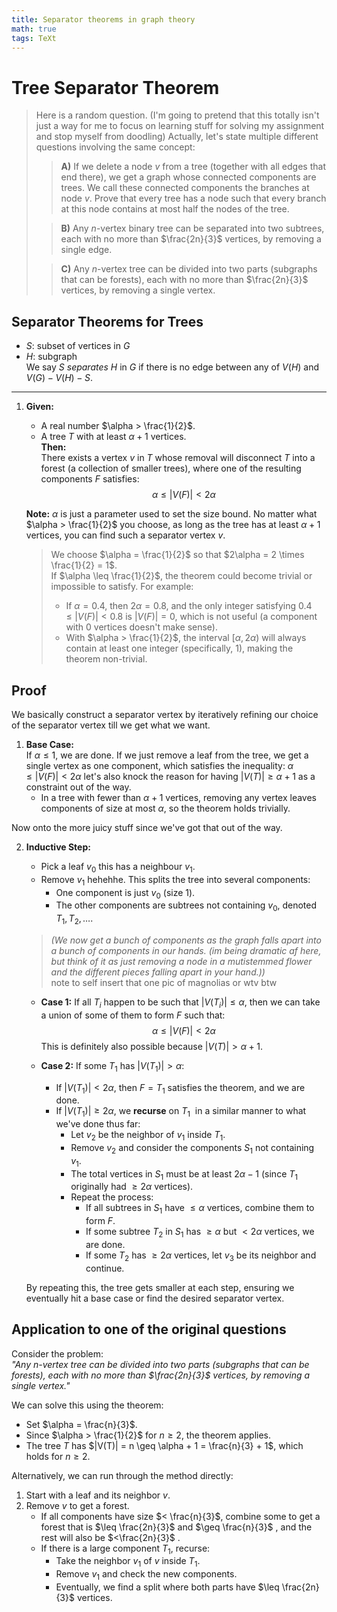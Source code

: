 ```yaml
---
title: Separator theorems in graph theory
math: true
tags: TeXt
---
```

# Tree Separator Theorem

> Here is a random question. (I'm going to pretend that this totally isn't just a way for me to focus on learning stuff for solving my assignment and stop myself from doodling) Actually, let's state multiple different questions involving the same concept:
>
>> **A)** If we delete a node $v$ from a tree (together with all edges that end there), we get a graph whose connected components are trees. We call these connected components the branches at node $v$. Prove that every tree has a node such that every branch at this node contains at most half the nodes of the tree.
>
>> **B)** Any $n$-vertex binary tree can be separated into two subtrees, each with no more than $\frac{2n}{3}$ vertices, by removing a single edge.
>
>> **C)** Any $n$-vertex tree can be divided into two parts (subgraphs that can be forests), each with no more than $\frac{2n}{3}$ vertices, by removing a single vertex.

## Separator Theorems for Trees

- $S$: subset of vertices in $G$
- $H$: subgraph  
We say $S$ *separates* $H$ in $G$ if there is no edge between any of $V(H)$ and $V(G) - V(H) - S$.

---

1. **Given:**
   - A real number $\alpha > \frac{1}{2}$.
   - A tree $T$ with at least $\alpha + 1$ vertices.  
   **Then:**  
   There exists a vertex $v$ in $T$ whose removal will disconnect $T$ into a forest (a collection of smaller trees), where one of the resulting components $F$ satisfies:
$$\alpha \leq |V(F)| < 2\alpha$$

   **Note:** $\alpha$ is just a parameter used to set the size bound. No matter what $\alpha > \frac{1}{2}$ you choose, as long as the tree has at least $\alpha + 1$ vertices, you can find such a separator vertex $v$.

   > We choose $\alpha = \frac{1}{2}$ so that $2\alpha = 2 \times \frac{1}{2} = 1$.  
   > If $\alpha \leq \frac{1}{2}$, the theorem could become trivial or impossible to satisfy. For example:  
   > - If $\alpha = 0.4$, then $2\alpha = 0.8$, and the only integer satisfying $0.4 \leq |V(F)| < 0.8$ is $|V(F)| = 0$, which is not useful (a component with $0$ vertices doesn't make sense).  
   > - With $\alpha > \frac{1}{2}$, the interval $[\alpha, 2\alpha)$ will always contain at least one integer (specifically, $1$), making the theorem non-trivial.

## Proof

We basically construct a separator vertex by iteratively refining our choice of the separator vertex till we get what we want. 

1. **Base Case:**  
   If $\alpha \leq 1$, we are done. If we just remove a leaf from the tree, we get a single vertex as one component, which satisfies the inequality: $\alpha \leq |V(F)| < 2\alpha$
   let's also knock the reason for having $|V(T)| \geq \alpha + 1$ as a constraint out of the way. 
   - In a tree with fewer than $\alpha + 1$ vertices, removing any vertex leaves components of size at most $\alpha$, so the theorem holds trivially.

Now onto the more juicy stuff since we've got that out of the way. 

2. **Inductive Step:**  
   - Pick a leaf $v_0$  this has a neighbour $v_1$. 
   - Remove $v_1$ hehehhe. This splits the tree into several components:
     - One component is just $v_0$ (size $1$).  
     - The other components are subtrees not containing $v_0$, denoted $T_1, T_2, \dots$.  

   > *(We now get a bunch of components as the graph falls apart into a bunch of components in our hands. (im being dramatic af here, but think of it as just removing a node in a mutistemmed flower and the different pieces falling apart in your hand.))*  
   > note to self insert that one pic of magnolias or wtv btw 

   - **Case 1:** If all $T_i$ happen to be such that $|V(T_i)| \leq \alpha$, then we can take a union of some of them to form $F$ such that:
$$\alpha \leq |V(F)| < 2\alpha$$
     This is definitely also possible because $|V(T)| > \alpha + 1$.  

   - **Case 2:** If some $T_1$ has $|V(T_1)| > \alpha$:  
     - If $|V(T_1)| < 2\alpha$, then $F = T_1$ satisfies the theorem, and we are done.  
     - If $|V(T_1)| \geq 2\alpha$, we **recurse** on $T_1$ ​ in a similar manner to what we've done thus far:  
       - Let $v_2$ be the neighbor of $v_1$ inside $T_1$.  
       - Remove $v_2$ and consider the components $S_1$ not containing $v_1$.  
       - The total vertices in $S_1$ must be at least $2\alpha - 1$ (since $T_1$ originally had $\geq 2\alpha$ vertices).  
       - Repeat the process:  
         - If all subtrees in $S_1$ have $\leq \alpha$ vertices, combine them to form $F$.  
         - If some subtree $T_2$ in $S_1$ has $\geq \alpha$ but $< 2\alpha$ vertices, we are done.  
         - If some $T_2$ has $\geq 2\alpha$ vertices, let $v_3$ be its neighbor and continue.  

   By repeating this, the tree gets smaller at each step, ensuring we eventually hit a base case or find the desired separator vertex.  

## Application to one of the original questions

Consider the problem:  
*"Any $n$-vertex tree can be divided into two parts (subgraphs that can be forests), each with no more than $\frac{2n}{3}$ vertices, by removing a single vertex."*

We can solve this using the theorem:  
- Set $\alpha = \frac{n}{3}$.  
- Since $\alpha > \frac{1}{2}$ for $n \geq 2$, the theorem applies.  
- The tree $T$ has $|V(T)| = n \geq \alpha + 1 = \frac{n}{3} + 1$, which holds for $n \geq 2$.  

Alternatively, we can run through the method directly:  
1. Start with a leaf and its neighbor $v$.  
2. Remove $v$ to get a forest.  
   - If all components have size $< \frac{n}{3}$, combine some to get a forest that is $\leq \frac{2n}{3}$ and $\geq \frac{n}{3}$  , and the rest will also be $<\frac{2n}{3}$  .  
   - If there is a large component $T_1$, recurse:  
     - Take the neighbor $v_1$ of $v$ inside $T_1$.  
     - Remove $v_1$ and check the new components.  
     - Eventually, we find a split where both parts have $\leq \frac{2n}{3}$ vertices.  
